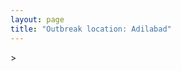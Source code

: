 ```yaml
---
layout: page
title: "Outbreak location: Adilabad"
---
```

<div id="mapid">
<script src="https://buda-magenta.github.io/hazard_map/load_map.js"></script>
><script>
var marker_outbreak = L.marker([19.500000, 78.500000],{"autoPan": true}).addTo(map); marker_outbreak.bindTooltip("Adilabad").openTooltip();

var circle_1 = L.circle([19.169335, 77.311013], {"pane": "markerPane", "color": "red", "fill": true, "fillOpacity": 0.2, "fillRule": "evenodd", "lineCap": "round", "lineJoin": "round", "opacity": 1.0, "radius": 779451, "stroke": true, "weight": 2}).addTo(map);
circle_1.bindTooltip("Nanded Waghala<br>rank: 1<br>hazard index: 0.194863")

var circle_2 = L.circle([17.388786, 78.461065], {"pane": "markerPane", "color": "red", "fill": true, "fillOpacity": 0.2, "fillRule": "evenodd", "lineCap": "round", "lineJoin": "round", "opacity": 1.0, "radius": 184650, "stroke": true, "weight": 2}).addTo(map);
circle_2.bindTooltip("Hyderabad<br>rank: 2<br>hazard index: 0.046163")

var circle_3 = L.circle([21.149813, 79.082056], {"pane": "markerPane", "color": "red", "fill": true, "fillOpacity": 0.2, "fillRule": "evenodd", "lineCap": "round", "lineJoin": "round", "opacity": 1.0, "radius": 163620, "stroke": true, "weight": 2}).addTo(map);
circle_3.bindTooltip("Nagpur<br>rank: 3<br>hazard index: 0.040905")

var circle_4 = L.circle([19.290314, 76.602903], {"pane": "markerPane", "color": "red", "fill": true, "fillOpacity": 0.2, "fillRule": "evenodd", "lineCap": "round", "lineJoin": "round", "opacity": 1.0, "radius": 99464, "stroke": true, "weight": 2}).addTo(map);
circle_4.bindTooltip("Parbhani<br>rank: 4<br>hazard index: 0.024866")

var circle_5 = L.circle([26.055318, 82.993139], {"pane": "markerPane", "color": "red", "fill": true, "fillOpacity": 0.2, "fillRule": "evenodd", "lineCap": "round", "lineJoin": "round", "opacity": 1.0, "radius": 46676, "stroke": true, "weight": 2}).addTo(map);
circle_5.bindTooltip("Nizamabad<br>rank: 5<br>hazard index: 0.011669")

var circle_6 = L.circle([20.259399, 76.976203], {"pane": "markerPane", "color": "red", "fill": true, "fillOpacity": 0.2, "fillRule": "evenodd", "lineCap": "round", "lineJoin": "round", "opacity": 1.0, "radius": 29576, "stroke": true, "weight": 2}).addTo(map);
circle_6.bindTooltip("Malegaon<br>rank: 6<br>hazard index: 0.007394")

var circle_7 = L.circle([16.508759, 80.618510], {"pane": "markerPane", "color": "red", "fill": true, "fillOpacity": 0.2, "fillRule": "evenodd", "lineCap": "round", "lineJoin": "round", "opacity": 1.0, "radius": 28422, "stroke": true, "weight": 2}).addTo(map);
circle_7.bindTooltip("Vijayawada<br>rank: 7<br>hazard index: 0.007106")

var circle_8 = L.circle([19.918233, 75.868625], {"pane": "markerPane", "color": "red", "fill": true, "fillOpacity": 0.2, "fillRule": "evenodd", "lineCap": "round", "lineJoin": "round", "opacity": 1.0, "radius": 26889, "stroke": true, "weight": 2}).addTo(map);
circle_8.bindTooltip("Jalna<br>rank: 8<br>hazard index: 0.006722")

var circle_9 = L.circle([20.761862, 77.192172], {"pane": "markerPane", "color": "red", "fill": true, "fillOpacity": 0.2, "fillRule": "evenodd", "lineCap": "round", "lineJoin": "round", "opacity": 1.0, "radius": 26822, "stroke": true, "weight": 2}).addTo(map);
circle_9.bindTooltip("Akola<br>rank: 9<br>hazard index: 0.006706")

var circle_10 = L.circle([20.030976, 79.358139], {"pane": "markerPane", "color": "red", "fill": true, "fillOpacity": 0.2, "fillRule": "evenodd", "lineCap": "round", "lineJoin": "round", "opacity": 1.0, "radius": 24220, "stroke": true, "weight": 2}).addTo(map);
circle_10.bindTooltip("Chandrapur<br>rank: 10<br>hazard index: 0.006055")

var circle_11 = L.circle([19.075990, 72.877393], {"pane": "markerPane", "color": "red", "fill": true, "fillOpacity": 0.2, "fillRule": "evenodd", "lineCap": "round", "lineJoin": "round", "opacity": 1.0, "radius": 23168, "stroke": true, "weight": 2}).addTo(map);
circle_11.bindTooltip("Mumbai<br>rank: 11<br>hazard index: 0.005792")

var circle_12 = L.circle([18.761516, 79.478785], {"pane": "markerPane", "color": "red", "fill": true, "fillOpacity": 0.2, "fillRule": "evenodd", "lineCap": "round", "lineJoin": "round", "opacity": 1.0, "radius": 17324, "stroke": true, "weight": 2}).addTo(map);
circle_12.bindTooltip("Ramagundam<br>rank: 12<br>hazard index: 0.004331")

var circle_13 = L.circle([17.980609, 79.598212], {"pane": "markerPane", "color": "red", "fill": true, "fillOpacity": 0.2, "fillRule": "evenodd", "lineCap": "round", "lineJoin": "round", "opacity": 1.0, "radius": 16814, "stroke": true, "weight": 2}).addTo(map);
circle_13.bindTooltip("Warangal<br>rank: 13<br>hazard index: 0.004204")

var circle_14 = L.circle([18.434644, 79.132265], {"pane": "markerPane", "color": "red", "fill": true, "fillOpacity": 0.2, "fillRule": "evenodd", "lineCap": "round", "lineJoin": "round", "opacity": 1.0, "radius": 16383, "stroke": true, "weight": 2}).addTo(map);
circle_14.bindTooltip("Karimnagar<br>rank: 14<br>hazard index: 0.004096")

var circle_15 = L.circle([14.449372, 79.987376], {"pane": "markerPane", "color": "red", "fill": true, "fillOpacity": 0.2, "fillRule": "evenodd", "lineCap": "round", "lineJoin": "round", "opacity": 1.0, "radius": 13699, "stroke": true, "weight": 2}).addTo(map);
circle_15.bindTooltip("Nellore<br>rank: 15<br>hazard index: 0.003425")

var circle_16 = L.circle([18.351469, 76.755121], {"pane": "markerPane", "color": "red", "fill": true, "fillOpacity": 0.2, "fillRule": "evenodd", "lineCap": "round", "lineJoin": "round", "opacity": 1.0, "radius": 9646, "stroke": true, "weight": 2}).addTo(map);
circle_16.bindTooltip("Latur<br>rank: 16<br>hazard index: 0.002412")

var circle_17 = L.circle([20.166670, 79.172114], {"pane": "markerPane", "color": "red", "fill": true, "fillOpacity": 0.2, "fillRule": "evenodd", "lineCap": "round", "lineJoin": "round", "opacity": 1.0, "radius": 9467, "stroke": true, "weight": 2}).addTo(map);
circle_17.bindTooltip("Bhadravati<br>rank: 17<br>hazard index: 0.002367")

var circle_18 = L.circle([12.979120, 77.591300], {"pane": "markerPane", "color": "red", "fill": true, "fillOpacity": 0.2, "fillRule": "evenodd", "lineCap": "round", "lineJoin": "round", "opacity": 1.0, "radius": 8373, "stroke": true, "weight": 2}).addTo(map);
circle_18.bindTooltip("Bangalore<br>rank: 18<br>hazard index: 0.002093")

var circle_19 = L.circle([13.631637, 79.423171], {"pane": "markerPane", "color": "red", "fill": true, "fillOpacity": 0.2, "fillRule": "evenodd", "lineCap": "round", "lineJoin": "round", "opacity": 1.0, "radius": 7782, "stroke": true, "weight": 2}).addTo(map);
circle_19.bindTooltip("Tirupati<br>rank: 19<br>hazard index: 0.001946")

var circle_20 = L.circle([20.475195, 78.742396], {"pane": "markerPane", "color": "red", "fill": true, "fillOpacity": 0.2, "fillRule": "evenodd", "lineCap": "round", "lineJoin": "round", "opacity": 1.0, "radius": 6866, "stroke": true, "weight": 2}).addTo(map);
circle_20.bindTooltip("Hinganghat<br>rank: 20<br>hazard index: 0.001717")

var circle_21 = L.circle([20.325704, 78.116914], {"pane": "markerPane", "color": "red", "fill": true, "fillOpacity": 0.2, "fillRule": "evenodd", "lineCap": "round", "lineJoin": "round", "opacity": 1.0, "radius": 6649, "stroke": true, "weight": 2}).addTo(map);
circle_21.bindTooltip("Yavatmal<br>rank: 21<br>hazard index: 0.001662")

var circle_22 = L.circle([20.825623, 78.613146], {"pane": "markerPane", "color": "red", "fill": true, "fillOpacity": 0.2, "fillRule": "evenodd", "lineCap": "round", "lineJoin": "round", "opacity": 1.0, "radius": 6579, "stroke": true, "weight": 2}).addTo(map);
circle_22.bindTooltip("Wardha<br>rank: 22<br>hazard index: 0.001645")

var circle_23 = L.circle([28.651718, 77.221939], {"pane": "markerPane", "color": "red", "fill": true, "fillOpacity": 0.2, "fillRule": "evenodd", "lineCap": "round", "lineJoin": "round", "opacity": 1.0, "radius": 6518, "stroke": true, "weight": 2}).addTo(map);
circle_23.bindTooltip("Delhi<br>rank: 23<br>hazard index: 0.001630")

var circle_24 = L.circle([15.507554, 80.060800], {"pane": "markerPane", "color": "red", "fill": true, "fillOpacity": 0.2, "fillRule": "evenodd", "lineCap": "round", "lineJoin": "round", "opacity": 1.0, "radius": 5499, "stroke": true, "weight": 2}).addTo(map);
circle_24.bindTooltip("Ongole<br>rank: 24<br>hazard index: 0.001375")

var circle_25 = L.circle([21.237947, 81.633683], {"pane": "markerPane", "color": "red", "fill": true, "fillOpacity": 0.2, "fillRule": "evenodd", "lineCap": "round", "lineJoin": "round", "opacity": 1.0, "radius": 5290, "stroke": true, "weight": 2}).addTo(map);
circle_25.bindTooltip("Raipur<br>rank: 25<br>hazard index: 0.001323")

var circle_26 = L.circle([17.500000, 80.333333], {"pane": "markerPane", "color": "red", "fill": true, "fillOpacity": 0.2, "fillRule": "evenodd", "lineCap": "round", "lineJoin": "round", "opacity": 1.0, "radius": 4995, "stroke": true, "weight": 2}).addTo(map);
circle_26.bindTooltip("Khammam<br>rank: 26<br>hazard index: 0.001249")

var circle_27 = L.circle([21.154541, 77.644296], {"pane": "markerPane", "color": "red", "fill": true, "fillOpacity": 0.2, "fillRule": "evenodd", "lineCap": "round", "lineJoin": "round", "opacity": 1.0, "radius": 4873, "stroke": true, "weight": 2}).addTo(map);
circle_27.bindTooltip("Amravati<br>rank: 27<br>hazard index: 0.001218")

var circle_28 = L.circle([18.521428, 73.854454], {"pane": "markerPane", "color": "red", "fill": true, "fillOpacity": 0.2, "fillRule": "evenodd", "lineCap": "round", "lineJoin": "round", "opacity": 1.0, "radius": 4622, "stroke": true, "weight": 2}).addTo(map);
circle_28.bindTooltip("Pune<br>rank: 28<br>hazard index: 0.001156")

var circle_29 = L.circle([16.237773, 80.646422], {"pane": "markerPane", "color": "red", "fill": true, "fillOpacity": 0.2, "fillRule": "evenodd", "lineCap": "round", "lineJoin": "round", "opacity": 1.0, "radius": 4464, "stroke": true, "weight": 2}).addTo(map);
circle_29.bindTooltip("Tenali<br>rank: 29<br>hazard index: 0.001116")

var circle_30 = L.circle([19.250000, 74.750000], {"pane": "markerPane", "color": "red", "fill": true, "fillOpacity": 0.2, "fillRule": "evenodd", "lineCap": "round", "lineJoin": "round", "opacity": 1.0, "radius": 4234, "stroke": true, "weight": 2}).addTo(map);
circle_30.bindTooltip("Ahmadnagar<br>rank: 30<br>hazard index: 0.001059")

var circle_31 = L.circle([18.437436, 77.110521], {"pane": "markerPane", "color": "red", "fill": true, "fillOpacity": 0.2, "fillRule": "evenodd", "lineCap": "round", "lineJoin": "round", "opacity": 1.0, "radius": 3707, "stroke": true, "weight": 2}).addTo(map);
circle_31.bindTooltip("Udgir<br>rank: 31<br>hazard index: 0.000927")

var circle_32 = L.circle([20.843512, 75.525927], {"pane": "markerPane", "color": "red", "fill": true, "fillOpacity": 0.2, "fillRule": "evenodd", "lineCap": "round", "lineJoin": "round", "opacity": 1.0, "radius": 3483, "stroke": true, "weight": 2}).addTo(map);
circle_32.bindTooltip("Jalgaon<br>rank: 32<br>hazard index: 0.000871")

var circle_33 = L.circle([21.145629, 80.268387], {"pane": "markerPane", "color": "red", "fill": true, "fillOpacity": 0.2, "fillRule": "evenodd", "lineCap": "round", "lineJoin": "round", "opacity": 1.0, "radius": 3341, "stroke": true, "weight": 2}).addTo(map);
circle_33.bindTooltip("Gondiya<br>rank: 33<br>hazard index: 0.000835")

var circle_34 = L.circle([25.531031, 78.652689], {"pane": "markerPane", "color": "red", "fill": true, "fillOpacity": 0.2, "fillRule": "evenodd", "lineCap": "round", "lineJoin": "round", "opacity": 1.0, "radius": 3189, "stroke": true, "weight": 2}).addTo(map);
circle_34.bindTooltip("Jhansi<br>rank: 34<br>hazard index: 0.000797")

var circle_35 = L.circle([16.094950, 80.165878], {"pane": "markerPane", "color": "red", "fill": true, "fillOpacity": 0.2, "fillRule": "evenodd", "lineCap": "round", "lineJoin": "round", "opacity": 1.0, "radius": 2753, "stroke": true, "weight": 2}).addTo(map);
circle_35.bindTooltip("Chilakaluripet<br>rank: 35<br>hazard index: 0.000688")

var circle_36 = L.circle([16.743454, 77.992319], {"pane": "markerPane", "color": "red", "fill": true, "fillOpacity": 0.2, "fillRule": "evenodd", "lineCap": "round", "lineJoin": "round", "opacity": 1.0, "radius": 2591, "stroke": true, "weight": 2}).addTo(map);
circle_36.bindTooltip("Mahbubnagar<br>rank: 36<br>hazard index: 0.000648")

var circle_37 = L.circle([17.723128, 83.301284], {"pane": "markerPane", "color": "red", "fill": true, "fillOpacity": 0.2, "fillRule": "evenodd", "lineCap": "round", "lineJoin": "round", "opacity": 1.0, "radius": 2525, "stroke": true, "weight": 2}).addTo(map);
circle_37.bindTooltip("Visakhapatnam<br>rank: 37<br>hazard index: 0.000631")

var circle_38 = L.circle([15.830925, 78.042537], {"pane": "markerPane", "color": "red", "fill": true, "fillOpacity": 0.2, "fillRule": "evenodd", "lineCap": "round", "lineJoin": "round", "opacity": 1.0, "radius": 2460, "stroke": true, "weight": 2}).addTo(map);
circle_38.bindTooltip("Kurnool<br>rank: 38<br>hazard index: 0.000615")

var circle_39 = L.circle([19.194329, 72.970178], {"pane": "markerPane", "color": "red", "fill": true, "fillOpacity": 0.2, "fillRule": "evenodd", "lineCap": "round", "lineJoin": "round", "opacity": 1.0, "radius": 2198, "stroke": true, "weight": 2}).addTo(map);
circle_39.bindTooltip("Thane<br>rank: 39<br>hazard index: 0.000550")

var circle_40 = L.circle([21.365999, 74.284004], {"pane": "markerPane", "color": "red", "fill": true, "fillOpacity": 0.2, "fillRule": "evenodd", "lineCap": "round", "lineJoin": "round", "opacity": 1.0, "radius": 2141, "stroke": true, "weight": 2}).addTo(map);
circle_40.bindTooltip("Nandurbar<br>rank: 40<br>hazard index: 0.000535")

var circle_41 = L.circle([13.083694, 80.270186], {"pane": "markerPane", "color": "red", "fill": true, "fillOpacity": 0.2, "fillRule": "evenodd", "lineCap": "round", "lineJoin": "round", "opacity": 1.0, "radius": 2117, "stroke": true, "weight": 2}).addTo(map);
circle_41.bindTooltip("Chennai<br>rank: 41<br>hazard index: 0.000529")

var circle_42 = L.circle([16.291519, 80.454159], {"pane": "markerPane", "color": "red", "fill": true, "fillOpacity": 0.2, "fillRule": "evenodd", "lineCap": "round", "lineJoin": "round", "opacity": 1.0, "radius": 2116, "stroke": true, "weight": 2}).addTo(map);
circle_42.bindTooltip("Guntur<br>rank: 42<br>hazard index: 0.000529")

var circle_43 = L.circle([18.169844, 76.117963], {"pane": "markerPane", "color": "red", "fill": true, "fillOpacity": 0.2, "fillRule": "evenodd", "lineCap": "round", "lineJoin": "round", "opacity": 1.0, "radius": 2073, "stroke": true, "weight": 2}).addTo(map);
circle_43.bindTooltip("Osmanabad<br>rank: 43<br>hazard index: 0.000518")

var circle_44 = L.circle([22.541418, 88.357691], {"pane": "markerPane", "color": "red", "fill": true, "fillOpacity": 0.2, "fillRule": "evenodd", "lineCap": "round", "lineJoin": "round", "opacity": 1.0, "radius": 2036, "stroke": true, "weight": 2}).addTo(map);
circle_44.bindTooltip("Kolkata<br>rank: 44<br>hazard index: 0.000509")

var circle_45 = L.circle([13.932609, 75.574978], {"pane": "markerPane", "color": "red", "fill": true, "fillOpacity": 0.2, "fillRule": "evenodd", "lineCap": "round", "lineJoin": "round", "opacity": 1.0, "radius": 1958, "stroke": true, "weight": 2}).addTo(map);
circle_45.bindTooltip("Shimoga<br>rank: 45<br>hazard index: 0.000490")

var circle_46 = L.circle([19.877263, 75.339024], {"pane": "markerPane", "color": "red", "fill": true, "fillOpacity": 0.2, "fillRule": "evenodd", "lineCap": "round", "lineJoin": "round", "opacity": 1.0, "radius": 1926, "stroke": true, "weight": 2}).addTo(map);
circle_46.bindTooltip("Aurangabad<br>rank: 46<br>hazard index: 0.000482")

var circle_47 = L.circle([21.879616, 77.875681], {"pane": "markerPane", "color": "red", "fill": true, "fillOpacity": 0.2, "fillRule": "evenodd", "lineCap": "round", "lineJoin": "round", "opacity": 1.0, "radius": 1893, "stroke": true, "weight": 2}).addTo(map);
circle_47.bindTooltip("Betul<br>rank: 47<br>hazard index: 0.000473")

var circle_48 = L.circle([17.910400, 77.519900], {"pane": "markerPane", "color": "red", "fill": true, "fillOpacity": 0.2, "fillRule": "evenodd", "lineCap": "round", "lineJoin": "round", "opacity": 1.0, "radius": 1839, "stroke": true, "weight": 2}).addTo(map);
circle_48.bindTooltip("Bidar<br>rank: 48<br>hazard index: 0.000460")

var circle_49 = L.circle([17.166667, 77.083333], {"pane": "markerPane", "color": "red", "fill": true, "fillOpacity": 0.2, "fillRule": "evenodd", "lineCap": "round", "lineJoin": "round", "opacity": 1.0, "radius": 1724, "stroke": true, "weight": 2}).addTo(map);
circle_49.bindTooltip("Gulbarga<br>rank: 49<br>hazard index: 0.000431")

var circle_50 = L.circle([20.011247, 73.790236], {"pane": "markerPane", "color": "red", "fill": true, "fillOpacity": 0.2, "fillRule": "evenodd", "lineCap": "round", "lineJoin": "round", "opacity": 1.0, "radius": 1677, "stroke": true, "weight": 2}).addTo(map);
circle_50.bindTooltip("Nashik<br>rank: 50<br>hazard index: 0.000419")

var circle_51 = L.circle([20.972740, 80.691555], {"pane": "markerPane", "color": "red", "fill": true, "fillOpacity": 0.2, "fillRule": "evenodd", "lineCap": "round", "lineJoin": "round", "opacity": 1.0, "radius": 1669, "stroke": true, "weight": 2}).addTo(map);
circle_51.bindTooltip("Rajnandgaon<br>rank: 51<br>hazard index: 0.000417")

var circle_52 = L.circle([16.432998, 80.993715], {"pane": "markerPane", "color": "red", "fill": true, "fillOpacity": 0.2, "fillRule": "evenodd", "lineCap": "round", "lineJoin": "round", "opacity": 1.0, "radius": 1606, "stroke": true, "weight": 2}).addTo(map);
circle_52.bindTooltip("Gudivada<br>rank: 52<br>hazard index: 0.000402")

var circle_53 = L.circle([18.182992, 75.743925], {"pane": "markerPane", "color": "red", "fill": true, "fillOpacity": 0.2, "fillRule": "evenodd", "lineCap": "round", "lineJoin": "round", "opacity": 1.0, "radius": 1547, "stroke": true, "weight": 2}).addTo(map);
circle_53.bindTooltip("Barshi<br>rank: 53<br>hazard index: 0.000387")

var circle_54 = L.circle([21.199035, 81.397955], {"pane": "markerPane", "color": "red", "fill": true, "fillOpacity": 0.2, "fillRule": "evenodd", "lineCap": "round", "lineJoin": "round", "opacity": 1.0, "radius": 1393, "stroke": true, "weight": 2}).addTo(map);
circle_54.bindTooltip("Durg<br>rank: 54<br>hazard index: 0.000348")

var circle_55 = L.circle([22.383333, 82.133333], {"pane": "markerPane", "color": "red", "fill": true, "fillOpacity": 0.2, "fillRule": "evenodd", "lineCap": "round", "lineJoin": "round", "opacity": 1.0, "radius": 1230, "stroke": true, "weight": 2}).addTo(map);
circle_55.bindTooltip("Bilaspur<br>rank: 55<br>hazard index: 0.000308")

var circle_56 = L.circle([20.993276, 75.839983], {"pane": "markerPane", "color": "red", "fill": true, "fillOpacity": 0.2, "fillRule": "evenodd", "lineCap": "round", "lineJoin": "round", "opacity": 1.0, "radius": 1206, "stroke": true, "weight": 2}).addTo(map);
circle_56.bindTooltip("Bhusawal<br>rank: 56<br>hazard index: 0.000302")

var circle_57 = L.circle([16.181939, 81.135130], {"pane": "markerPane", "color": "red", "fill": true, "fillOpacity": 0.2, "fillRule": "evenodd", "lineCap": "round", "lineJoin": "round", "opacity": 1.0, "radius": 1193, "stroke": true, "weight": 2}).addTo(map);
circle_57.bindTooltip("Machilipatnam<br>rank: 57<br>hazard index: 0.000298")

var circle_58 = L.circle([14.422347, 77.720069], {"pane": "markerPane", "color": "red", "fill": true, "fillOpacity": 0.2, "fillRule": "evenodd", "lineCap": "round", "lineJoin": "round", "opacity": 1.0, "radius": 1160, "stroke": true, "weight": 2}).addTo(map);
circle_58.bindTooltip("Dharmavaram<br>rank: 58<br>hazard index: 0.000290")

var circle_59 = L.circle([23.258486, 77.401989], {"pane": "markerPane", "color": "red", "fill": true, "fillOpacity": 0.2, "fillRule": "evenodd", "lineCap": "round", "lineJoin": "round", "opacity": 1.0, "radius": 1140, "stroke": true, "weight": 2}).addTo(map);
circle_59.bindTooltip("Bhopal<br>rank: 59<br>hazard index: 0.000285")

var circle_60 = L.circle([16.083333, 77.166667], {"pane": "markerPane", "color": "red", "fill": true, "fillOpacity": 0.2, "fillRule": "evenodd", "lineCap": "round", "lineJoin": "round", "opacity": 1.0, "radius": 1129, "stroke": true, "weight": 2}).addTo(map);
circle_60.bindTooltip("Raichur<br>rank: 60<br>hazard index: 0.000282")

var circle_61 = L.circle([23.160894, 79.949770], {"pane": "markerPane", "color": "red", "fill": true, "fillOpacity": 0.2, "fillRule": "evenodd", "lineCap": "round", "lineJoin": "round", "opacity": 1.0, "radius": 1108, "stroke": true, "weight": 2}).addTo(map);
circle_61.bindTooltip("Jabalpur<br>rank: 61<br>hazard index: 0.000277")

var circle_62 = L.circle([18.627929, 73.800983], {"pane": "markerPane", "color": "red", "fill": true, "fillOpacity": 0.2, "fillRule": "evenodd", "lineCap": "round", "lineJoin": "round", "opacity": 1.0, "radius": 1005, "stroke": true, "weight": 2}).addTo(map);
circle_62.bindTooltip("Pimpri Chinchwad<br>rank: 62<br>hazard index: 0.000251")

var circle_63 = L.circle([16.857964, 79.217494], {"pane": "markerPane", "color": "red", "fill": true, "fillOpacity": 0.2, "fillRule": "evenodd", "lineCap": "round", "lineJoin": "round", "opacity": 1.0, "radius": 1001, "stroke": true, "weight": 2}).addTo(map);
circle_63.bindTooltip("Nalgonda<br>rank: 63<br>hazard index: 0.000250")

var circle_64 = L.circle([21.200996, 81.335426], {"pane": "markerPane", "color": "red", "fill": true, "fillOpacity": 0.2, "fillRule": "evenodd", "lineCap": "round", "lineJoin": "round", "opacity": 1.0, "radius": 994, "stroke": true, "weight": 2}).addTo(map);
circle_64.bindTooltip("Bhilai Nagar<br>rank: 64<br>hazard index: 0.000249")

var circle_65 = L.circle([16.542769, 81.527344], {"pane": "markerPane", "color": "red", "fill": true, "fillOpacity": 0.2, "fillRule": "evenodd", "lineCap": "round", "lineJoin": "round", "opacity": 1.0, "radius": 993, "stroke": true, "weight": 2}).addTo(map);
circle_65.bindTooltip("Bhimavaram<br>rank: 65<br>hazard index: 0.000248")

var circle_66 = L.circle([17.849907, 75.276320], {"pane": "markerPane", "color": "red", "fill": true, "fillOpacity": 0.2, "fillRule": "evenodd", "lineCap": "round", "lineJoin": "round", "opacity": 1.0, "radius": 961, "stroke": true, "weight": 2}).addTo(map);
circle_66.bindTooltip("Solapur<br>rank: 66<br>hazard index: 0.000240")

var circle_67 = L.circle([16.676135, 81.170868], {"pane": "markerPane", "color": "red", "fill": true, "fillOpacity": 0.2, "fillRule": "evenodd", "lineCap": "round", "lineJoin": "round", "opacity": 1.0, "radius": 906, "stroke": true, "weight": 2}).addTo(map);
circle_67.bindTooltip("Eluru<br>rank: 67<br>hazard index: 0.000227")

var circle_68 = L.circle([27.175255, 78.009816], {"pane": "markerPane", "color": "red", "fill": true, "fillOpacity": 0.2, "fillRule": "evenodd", "lineCap": "round", "lineJoin": "round", "opacity": 1.0, "radius": 842, "stroke": true, "weight": 2}).addTo(map);
circle_68.bindTooltip("Agra<br>rank: 68<br>hazard index: 0.000211")

var circle_69 = L.circle([31.634308, 74.873679], {"pane": "markerPane", "color": "red", "fill": true, "fillOpacity": 0.2, "fillRule": "evenodd", "lineCap": "round", "lineJoin": "round", "opacity": 1.0, "radius": 829, "stroke": true, "weight": 2}).addTo(map);
circle_69.bindTooltip("Amritsar<br>rank: 69<br>hazard index: 0.000207")

var circle_70 = L.circle([18.793568, 80.815939], {"pane": "markerPane", "color": "red", "fill": true, "fillOpacity": 0.2, "fillRule": "evenodd", "lineCap": "round", "lineJoin": "round", "opacity": 1.0, "radius": 789, "stroke": true, "weight": 2}).addTo(map);
circle_70.bindTooltip("Bijapur<br>rank: 70<br>hazard index: 0.000197")

var circle_71 = L.circle([20.266777, 85.843559], {"pane": "markerPane", "color": "red", "fill": true, "fillOpacity": 0.2, "fillRule": "evenodd", "lineCap": "round", "lineJoin": "round", "opacity": 1.0, "radius": 772, "stroke": true, "weight": 2}).addTo(map);
circle_71.bindTooltip("Bhubaneswar<br>rank: 71<br>hazard index: 0.000193")

var circle_72 = L.circle([16.870988, 79.561398], {"pane": "markerPane", "color": "red", "fill": true, "fillOpacity": 0.2, "fillRule": "evenodd", "lineCap": "round", "lineJoin": "round", "opacity": 1.0, "radius": 769, "stroke": true, "weight": 2}).addTo(map);
circle_72.bindTooltip("Miryalaguda<br>rank: 72<br>hazard index: 0.000192")

var circle_73 = L.circle([23.021624, 72.579707], {"pane": "markerPane", "color": "red", "fill": true, "fillOpacity": 0.2, "fillRule": "evenodd", "lineCap": "round", "lineJoin": "round", "opacity": 1.0, "radius": 745, "stroke": true, "weight": 2}).addTo(map);
circle_73.bindTooltip("Ahmedabad<br>rank: 73<br>hazard index: 0.000186")

var circle_74 = L.circle([17.005045, 81.780473], {"pane": "markerPane", "color": "red", "fill": true, "fillOpacity": 0.2, "fillRule": "evenodd", "lineCap": "round", "lineJoin": "round", "opacity": 1.0, "radius": 717, "stroke": true, "weight": 2}).addTo(map);
circle_74.bindTooltip("Rajahmundry<br>rank: 74<br>hazard index: 0.000179")

var circle_75 = L.circle([13.160105, 79.155551], {"pane": "markerPane", "color": "red", "fill": true, "fillOpacity": 0.2, "fillRule": "evenodd", "lineCap": "round", "lineJoin": "round", "opacity": 1.0, "radius": 701, "stroke": true, "weight": 2}).addTo(map);
circle_75.bindTooltip("Chittoor<br>rank: 75<br>hazard index: 0.000175")

var circle_76 = L.circle([25.335649, 83.007629], {"pane": "markerPane", "color": "red", "fill": true, "fillOpacity": 0.2, "fillRule": "evenodd", "lineCap": "round", "lineJoin": "round", "opacity": 1.0, "radius": 658, "stroke": true, "weight": 2}).addTo(map);
circle_76.bindTooltip("Varanasi<br>rank: 76<br>hazard index: 0.000165")

var circle_77 = L.circle([22.275879, 79.721045], {"pane": "markerPane", "color": "red", "fill": true, "fillOpacity": 0.2, "fillRule": "evenodd", "lineCap": "round", "lineJoin": "round", "opacity": 1.0, "radius": 632, "stroke": true, "weight": 2}).addTo(map);
circle_77.bindTooltip("Seoni<br>rank: 77<br>hazard index: 0.000158")

var circle_78 = L.circle([22.801519, 86.202958], {"pane": "markerPane", "color": "red", "fill": true, "fillOpacity": 0.2, "fillRule": "evenodd", "lineCap": "round", "lineJoin": "round", "opacity": 1.0, "radius": 629, "stroke": true, "weight": 2}).addTo(map);
circle_78.bindTooltip("Jamshedpur<br>rank: 78<br>hazard index: 0.000157")

var circle_79 = L.circle([25.438130, 81.833800], {"pane": "markerPane", "color": "red", "fill": true, "fillOpacity": 0.2, "fillRule": "evenodd", "lineCap": "round", "lineJoin": "round", "opacity": 1.0, "radius": 612, "stroke": true, "weight": 2}).addTo(map);
circle_79.bindTooltip("Allahabad<br>rank: 79<br>hazard index: 0.000153")

var circle_80 = L.circle([15.398403, 73.812918], {"pane": "markerPane", "color": "red", "fill": true, "fillOpacity": 0.2, "fillRule": "evenodd", "lineCap": "round", "lineJoin": "round", "opacity": 1.0, "radius": 593, "stroke": true, "weight": 2}).addTo(map);
circle_80.bindTooltip("Vasco Da Gama<br>rank: 80<br>hazard index: 0.000148")

var circle_81 = L.circle([22.139831, 78.809645], {"pane": "markerPane", "color": "red", "fill": true, "fillOpacity": 0.2, "fillRule": "evenodd", "lineCap": "round", "lineJoin": "round", "opacity": 1.0, "radius": 545, "stroke": true, "weight": 2}).addTo(map);
circle_81.bindTooltip("Chhindwara<br>rank: 81<br>hazard index: 0.000136")

var circle_82 = L.circle([26.915458, 75.818982], {"pane": "markerPane", "color": "red", "fill": true, "fillOpacity": 0.2, "fillRule": "evenodd", "lineCap": "round", "lineJoin": "round", "opacity": 1.0, "radius": 542, "stroke": true, "weight": 2}).addTo(map);
circle_82.bindTooltip("Jaipur<br>rank: 82<br>hazard index: 0.000136")

var circle_83 = L.circle([9.931308, 76.267414], {"pane": "markerPane", "color": "red", "fill": true, "fillOpacity": 0.2, "fillRule": "evenodd", "lineCap": "round", "lineJoin": "round", "opacity": 1.0, "radius": 526, "stroke": true, "weight": 2}).addTo(map);
circle_83.bindTooltip("Kochi<br>rank: 83<br>hazard index: 0.000132")

var circle_84 = L.circle([26.203725, 78.157363], {"pane": "markerPane", "color": "red", "fill": true, "fillOpacity": 0.2, "fillRule": "evenodd", "lineCap": "round", "lineJoin": "round", "opacity": 1.0, "radius": 516, "stroke": true, "weight": 2}).addTo(map);
circle_84.bindTooltip("Gwalior<br>rank: 84<br>hazard index: 0.000129")

var circle_85 = L.circle([30.909016, 75.851601], {"pane": "markerPane", "color": "red", "fill": true, "fillOpacity": 0.2, "fillRule": "evenodd", "lineCap": "round", "lineJoin": "round", "opacity": 1.0, "radius": 493, "stroke": true, "weight": 2}).addTo(map);
circle_85.bindTooltip("Ludhiana<br>rank: 85<br>hazard index: 0.000123")

var circle_86 = L.circle([14.475294, 78.821686], {"pane": "markerPane", "color": "red", "fill": true, "fillOpacity": 0.2, "fillRule": "evenodd", "lineCap": "round", "lineJoin": "round", "opacity": 1.0, "radius": 460, "stroke": true, "weight": 2}).addTo(map);
circle_86.bindTooltip("Kadapa<br>rank: 86<br>hazard index: 0.000115")

var circle_87 = L.circle([21.170200, 72.831100], {"pane": "markerPane", "color": "red", "fill": true, "fillOpacity": 0.2, "fillRule": "evenodd", "lineCap": "round", "lineJoin": "round", "opacity": 1.0, "radius": 444, "stroke": true, "weight": 2}).addTo(map);
circle_87.bindTooltip("Surat<br>rank: 87<br>hazard index: 0.000111")

var circle_88 = L.circle([12.305183, 76.655361], {"pane": "markerPane", "color": "red", "fill": true, "fillOpacity": 0.2, "fillRule": "evenodd", "lineCap": "round", "lineJoin": "round", "opacity": 1.0, "radius": 393, "stroke": true, "weight": 2}).addTo(map);
circle_88.bindTooltip("Mysore<br>rank: 88<br>hazard index: 0.000098")

var circle_89 = L.circle([11.001812, 76.962842], {"pane": "markerPane", "color": "red", "fill": true, "fillOpacity": 0.2, "fillRule": "evenodd", "lineCap": "round", "lineJoin": "round", "opacity": 1.0, "radius": 382, "stroke": true, "weight": 2}).addTo(map);
circle_89.bindTooltip("Coimbatore<br>rank: 89<br>hazard index: 0.000096")

var circle_90 = L.circle([22.720362, 75.868200], {"pane": "markerPane", "color": "red", "fill": true, "fillOpacity": 0.2, "fillRule": "evenodd", "lineCap": "round", "lineJoin": "round", "opacity": 1.0, "radius": 372, "stroke": true, "weight": 2}).addTo(map);
circle_90.bindTooltip("Indore<br>rank: 90<br>hazard index: 0.000093")

var circle_91 = L.circle([26.671329, 83.364583], {"pane": "markerPane", "color": "red", "fill": true, "fillOpacity": 0.2, "fillRule": "evenodd", "lineCap": "round", "lineJoin": "round", "opacity": 1.0, "radius": 367, "stroke": true, "weight": 2}).addTo(map);
circle_91.bindTooltip("Gorakhpur<br>rank: 91<br>hazard index: 0.000092")

var circle_92 = L.circle([25.609324, 85.123525], {"pane": "markerPane", "color": "red", "fill": true, "fillOpacity": 0.2, "fillRule": "evenodd", "lineCap": "round", "lineJoin": "round", "opacity": 1.0, "radius": 357, "stroke": true, "weight": 2}).addTo(map);
circle_92.bindTooltip("Patna<br>rank: 92<br>hazard index: 0.000089")

var circle_93 = L.circle([13.318014, 75.773874], {"pane": "markerPane", "color": "red", "fill": true, "fillOpacity": 0.2, "fillRule": "evenodd", "lineCap": "round", "lineJoin": "round", "opacity": 1.0, "radius": 333, "stroke": true, "weight": 2}).addTo(map);
circle_93.bindTooltip("Chikmagalur<br>rank: 93<br>hazard index: 0.000083")

var circle_94 = L.circle([26.838100, 80.934600], {"pane": "markerPane", "color": "red", "fill": true, "fillOpacity": 0.2, "fillRule": "evenodd", "lineCap": "round", "lineJoin": "round", "opacity": 1.0, "radius": 329, "stroke": true, "weight": 2}).addTo(map);
circle_94.bindTooltip("Lucknow<br>rank: 94<br>hazard index: 0.000082")

var circle_95 = L.circle([28.402979, 77.310384], {"pane": "markerPane", "color": "red", "fill": true, "fillOpacity": 0.2, "fillRule": "evenodd", "lineCap": "round", "lineJoin": "round", "opacity": 1.0, "radius": 322, "stroke": true, "weight": 2}).addTo(map);
circle_95.bindTooltip("Faridabad<br>rank: 95<br>hazard index: 0.000081")

var circle_96 = L.circle([16.850253, 74.594888], {"pane": "markerPane", "color": "red", "fill": true, "fillOpacity": 0.2, "fillRule": "evenodd", "lineCap": "round", "lineJoin": "round", "opacity": 1.0, "radius": 313, "stroke": true, "weight": 2}).addTo(map);
circle_96.bindTooltip("Sangli<br>rank: 96<br>hazard index: 0.000078")

var circle_97 = L.circle([22.214285, 84.872437], {"pane": "markerPane", "color": "red", "fill": true, "fillOpacity": 0.2, "fillRule": "evenodd", "lineCap": "round", "lineJoin": "round", "opacity": 1.0, "radius": 305, "stroke": true, "weight": 2}).addTo(map);
circle_97.bindTooltip("Raurkela<br>rank: 97<br>hazard index: 0.000076")

var circle_98 = L.circle([19.439885, 72.880383], {"pane": "markerPane", "color": "red", "fill": true, "fillOpacity": 0.2, "fillRule": "evenodd", "lineCap": "round", "lineJoin": "round", "opacity": 1.0, "radius": 278, "stroke": true, "weight": 2}).addTo(map);
circle_98.bindTooltip("Vasai<br>rank: 98<br>hazard index: 0.000070")

var circle_99 = L.circle([16.943738, 82.235061], {"pane": "markerPane", "color": "red", "fill": true, "fillOpacity": 0.2, "fillRule": "evenodd", "lineCap": "round", "lineJoin": "round", "opacity": 1.0, "radius": 266, "stroke": true, "weight": 2}).addTo(map);
circle_99.bindTooltip("Kakinada<br>rank: 99<br>hazard index: 0.000067")

var circle_100 = L.circle([31.292011, 75.568058], {"pane": "markerPane", "color": "red", "fill": true, "fillOpacity": 0.2, "fillRule": "evenodd", "lineCap": "round", "lineJoin": "round", "opacity": 1.0, "radius": 263, "stroke": true, "weight": 2}).addTo(map);
circle_100.bindTooltip("Jalandhar<br>rank: 100<br>hazard index: 0.000066")
</script>
</div>